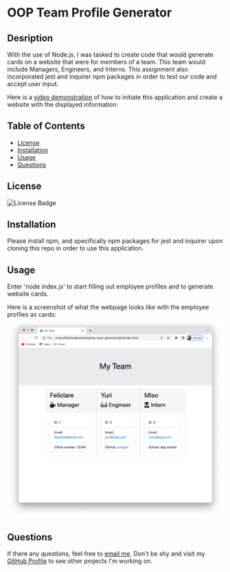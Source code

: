 # OOP Team Profile Generator

## Desription
With the use of Node.js, I was tasked to create code that would generate cards on a website that were for members of a team. This team would include Managers, Engineers, and Interns. This assignment also incorporated jest and inquirer npm packages in order to test our code and accept user input.

Here is a [video demonstration](https://drive.google.com/file/d/1vq8DbEAIgPinVAuN9SfxfoIwEH6SVa4k/view?usp=sharing) of how to initiate this application and create a website with the displayed information:


## Table of Contents
- [License](#license)
- [Installation](#installation)
- [Usage](#usage)
- [Questions](#questions)

## License
![License Badge](https://img.shields.io/static/v1?label=license&message=None&color=blue)

## Installation
Please install npm, and specifically npm packages for jest and inquirer upon cloning this repo in order to use this application.
    
## Usage
Enter 'node index.js' to start filling out employee profiles and to generate website cards.

Here is a screenshot of what the webpage looks like with the employee profiles as cards:
![screenshot of generated team cards](./assets/demo%20screenshot.png)

## Questions
If there any questions, feel free to [email me](mailto:dejesusf@uw.edu). Don't be shy and visit my [GitHub Profile](https://github.com/dejesusf) to see other projects I'm working on.